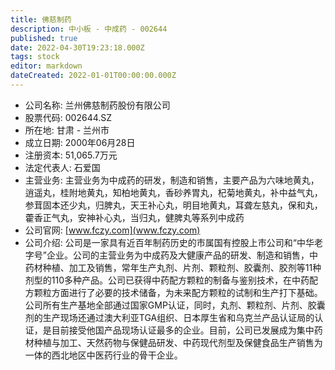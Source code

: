 ```yaml
---
title: 佛慈制药
description: 中小板 - 中成药 - 002644
published: true
date: 2022-04-30T19:23:18.000Z
tags: stock
editor: markdown
dateCreated: 2022-01-01T00:00:00.000Z
---
```


- 公司名称: 兰州佛慈制药股份有限公司
- 股票代码: 002644.SZ
- 所在地: 甘肃 - 兰州市
- 成立日期: 2000年06月28日
- 注册资本: 51,065.7万元
- 法定代表人: 石爱国
- 主营业务: 主营业务为中成药的研发，制造和销售，主要产品为六味地黄丸，逍遥丸，桂附地黄丸，知柏地黄丸，香砂养胃丸，杞菊地黄丸，补中益气丸，参茸固本还少丸，归脾丸，天王补心丸，明目地黄丸，耳聋左慈丸，保和丸，藿香正气丸，安神补心丸，当归丸，健脾丸等系列中成药
- 公司官网: [www.fczy.com](www.fczy.com)
- 公司介绍: 公司是一家具有近百年制药历史的市属国有控股上市公司和“中华老字号”企业。公司的主营业务为中成药及大健康产品的研发、制造和销售，中药材种植、加工及销售，常年生产丸剂、片剂、颗粒剂、胶囊剂、胶剂等11种剂型的110多种产品。公司已获得中药配方颗粒的制备与鉴别技术，在中药配方颗粒方面进行了必要的技术储备，为未来配方颗粒的试制和生产打下基础。公司所有生产基地全部通过国家GMP认证，同时，丸剂、颗粒剂、片剂、胶囊剂的生产现场还通过澳大利亚TGA组织、日本厚生省和乌克兰产品认证局的认证，是目前接受他国产品现场认证最多的企业。目前，公司已发展成为集中药材种植与加工、天然药物与保健品研发、中药现代剂型及保健食品生产销售为一体的西北地区中医药行业的骨干企业。


